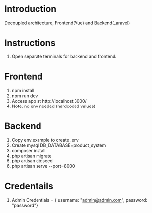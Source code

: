 # Introduction
Decoupled architecture, Frontend(Vue) and Backend(Laravel)

# Instructions
1. Open separate terminals for backend and frontend.

# Frontend
1. npm install
2. npm run dev
3. Access app at http://localhost:3000/
4. Note: no env needed (hardcoded values)

# Backend
1. Copy env.example to create .env
2. Create mysql DB_DATABASE=product_system
3. composer install
4. php artisan migrate
5. php artisan db:seed
6. php artisan serve --port=8000
   
# Credentails
1. Admin Credentials = { username: "admin@admin.com", password: "password"}


